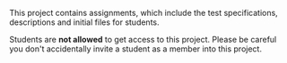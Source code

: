 This project contains assignments, which include the test specifications, descriptions and initial files for students.

Students are **not allowed** to get access to this project. Please be careful you don't accidentally invite a student as a member into this project.
